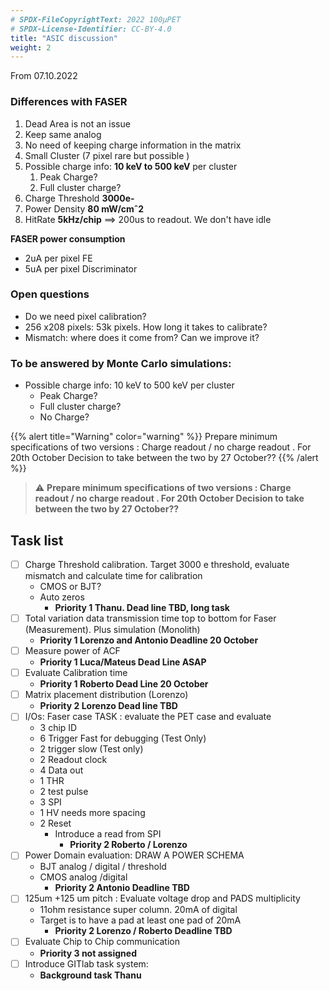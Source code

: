 ```yaml
---
# SPDX-FileCopyrightText: 2022 100µPET
# SPDX-License-Identifier: CC-BY-4.0
title: "ASIC discussion"
weight: 2
---
```


From 07.10.2022

### Differences with FASER
1. Dead Area is not an issue
2. Keep same analog
3. No need of keeping charge information in the matrix
4. Small Cluster (7 pixel rare but possible )
5. Possible charge info: **10 keV to 500 keV** per cluster
    1. Peak Charge?
    2. Full cluster charge?
6. Charge Threshold **3000e-**
7. Power Density **80 mW/cmˆ2**
8. HitRate **5kHz/chip** ==> 200us to readout. We don't have idle

**FASER power consumption**
- 2uA per pixel FE
- 5uA per pixel Discriminator

### Open questions
- Do we need pixel calibration?
- 256 x208 pixels: 53k pixels. How long it takes to calibrate?
- Mismatch: where does it come from? Can we improve it?

### To be answered by Monte Carlo simulations:
- Possible charge info: 10 keV  to 500 keV per cluster
    - Peak Charge?
    - Full cluster charge?
    - No Charge?

{{% alert title="Warning" color="warning" %}}
Prepare minimum specifications of two versions : Charge readout / no charge readout .
For 20th October
Decision to take between the two by 27 October??
{{% /alert %}}

> ⚠️ **Prepare minimum specifications of two versions : Charge readout / no charge readout .
For 20th October
Decision to take between the two by 27 October??**

## Task list
- [ ] Charge Threshold calibration. Target 3000 e threshold, evaluate mismatch and calculate time for calibration
    - CMOS or BJT?
    - Auto zeros
        - **Priority 1 Thanu. Dead line TBD, long task**
- [ ] Total variation data transmission time top to bottom for Faser (Measurement). Plus simulation (Monolith)
    - **Priority 1 Lorenzo and Antonio Deadline 20 October**
- [ ] Measure power of ACF
    - **Priority 1 Luca/Mateus Dead Line ASAP**
- [ ] Evaluate Calibration time
    - **Priority 1 Roberto Dead Line 20 October**
- [ ] Matrix placement distribution (Lorenzo)
    - **Priority 2 Lorenzo Dead line TBD**
- [ ] I/Os: Faser case TASK : evaluate the PET case and evaluate
    - 3 chip ID
    - 6 Trigger Fast for debugging (Test Only)
    - 2 trigger slow (Test only)
    - 2 Readout clock
    - 4 Data out
    - 1 THR
    - 2 test pulse
    - 3 SPI
    - 1 HV needs more spacing
    - 2 Reset
        - Introduce a read from SPI
            - **Priority 2  Roberto / Lorenzo**
- [ ] Power Domain evaluation: DRAW A POWER SCHEMA
    - BJT analog / digital / threshold
    - CMOS analog /digital
        - **Priority 2 Antonio Deadline TBD**
- [ ] 125um +125 um pitch : Evaluate voltage drop and PADS multiplicity
    - 11ohm  resistance super column. 20mA of digital
    - Target is to have a pad at least one pad of 20mA
        - **Priority 2 Lorenzo / Roberto  Deadline TBD**
- [ ] Evaluate Chip to Chip communication
    - **Priority 3 not assigned**
- [ ] Introduce GITlab task system:
    - **Background task Thanu**
